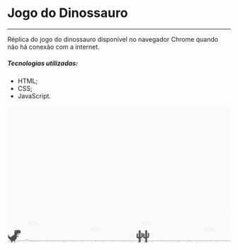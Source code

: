 # Jogo do Dinossauro
---

Réplica do jogo do dinossauro disponível no navegador Chrome quando não há conexão com a internet.


##### Tecnologias utilizadas:
* HTML;
* CSS;
* JavaScript.


![Imagem da prévia do jogo](./images/capa.png)